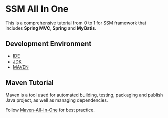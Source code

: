# SSM All In One
This is a comprehensive tutorial from 0 to 1 for SSM framework that includes **Spring MVC**, **Spring** and **MyBatis**.

## Development Environment
- [IDE](https://www.jetbrains.com/idea/)
- [JDK](https://www.oracle.com/java/technologies/downloads/)
- [MAVEN](https://maven.apache.org/download.cgi)

## Maven Tutorial

Maven is a tool used for automated building, testing, packaging and publish Java project, as well as managing dependencies.

Follow [Maven-All-In-One](https://github.com/YugenFring/Maven-All-In-One) for best practice.

